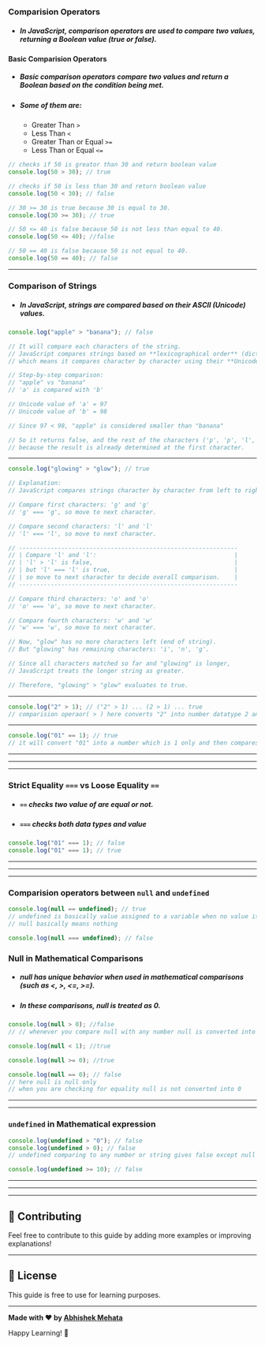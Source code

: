 ### Comparision Operators

- ##### In JavaScript, comparison operators are used to compare two values, returning a Boolean value (true or false).

#### Basic Comparision Operators

- ##### Basic comparison operators compare two values and return a Boolean based on the condition being met.
- ##### Some of them are:
  - Greater Than `>`
  - Less Than `<`
  - Greater Than or Equal `>=`
  - Less Than or Equal `<=`

```js
// checks if 50 is greator than 30 and return boolean value
console.log(50 > 30); // true

// checks if 50 is less than 30 and return boolean value
console.log(50 < 30); // false

// 30 >= 30 is true because 30 is equal to 30.
console.log(30 >= 30); // true

// 50 <= 40 is false because 50 is not less than equal to 40.
console.log(50 <= 40); //false

// 50 == 40 is false because 50 is not equal to 40.
console.log(50 == 40); // false
```

---

### Comparison of Strings

- ##### In JavaScript, strings are compared based on their ASCII (Unicode) values.

```js
console.log("apple" > "banana"); // false

// It will compare each characters of the string.
// JavaScript compares strings based on **lexicographical order** (dictionary order),
// which means it compares character by character using their **Unicode (ASCII-like) values**.

// Step-by-step comparison:
// "apple" vs "banana"
// 'a' is compared with 'b'

// Unicode value of 'a' = 97
// Unicode value of 'b' = 98

// Since 97 < 98, "apple" is considered smaller than "banana"

// So it returns false, and the rest of the characters ('p', 'p', 'l', 'e') are not compared,
// because the result is already determined at the first character.
```

---

```js
console.log("glowing" > "glow"); // true

// Explanation:
// JavaScript compares strings character by character from left to right.

// Compare first characters: 'g' and 'g'
// 'g' === 'g', so move to next character.

// Compare second characters: 'l' and 'l'
// 'l' === 'l', so move to next character.

// --------------------------------------------------------------
// | Compare 'l' and 'l':                                       |
// | 'l' > 'l' is false,                                        |
// | but 'l' === 'l' is true,                                   |
// | so move to next character to decide overall comparison.    |
// --------------------------------------------------------------

// Compare third characters: 'o' and 'o'
// 'o' === 'o', so move to next character.

// Compare fourth characters: 'w' and 'w'
// 'w' === 'w', so move to next character.

// Now, "glow" has no more characters left (end of string).
// But "glowing" has remaining characters: 'i', 'n', 'g'.

// Since all characters matched so far and "glowing" is longer,
// JavaScript treats the longer string as greater.

// Therefore, "glowing" > "glow" evaluates to true.
```

---

```js
console.log("2" > 1); // ("2" > 1) ... (2 > 1) ... true
// comparision operaor( > ) here converts "2" into number datatype 2 and compare with 1
```

---

```js
console.log("01" == 1); // true
// it will convert "01" into a number which is 1 only and then compares with 1
```

---

---

---

### Strict Equality `===` vs Loose Equality `==`

- ##### `==` checks two value of are equal or not.
- ##### `===` checks both data types and value

```js
console.log("01" === 1); // false
console.log("01" === 1); // true
```

---

---

---

### Comparision operators between `null` and `undefined`

```js
console.log(null == undefined); // true
// undefined is basically value assigned to a variable when no value is assigned to that variable.
// null basically means nothing

console.log(null === undefined); // false
```

### Null in Mathematical Comparisons

- ##### null has unique behavior when used in mathematical comparisons (such as <, >, <=, >=).
- ##### In these comparisons, null is treated as 0.

```js
console.log(null > 0); //false
// // whenever you compare null with any number null is converted into zero but  (0 > 0) can't be possible

console.log(null < 1); //true

console.log(null >= 0); //true
```

```js
console.log(null == 0); // false
// here null is null only
// when you are checking for equality null is not converted into 0
```

---

---

### `undefined` in Mathematical expression

```js
console.log(undefined > "0"); // false
console.log(undefined > 0); // false
// undefined comparing to any number or string gives false except null

console.log(undefined >= 10); // false
```

---

---



---

## 🤝 Contributing

Feel free to contribute to this guide by adding more examples or improving explanations!

---

## 📄 License

This guide is free to use for learning purposes.

---

**Made with ❤️ by [Abhishek Mehata](https://github.com/Abhishek-mehata)**

Happy Learning! 🚀